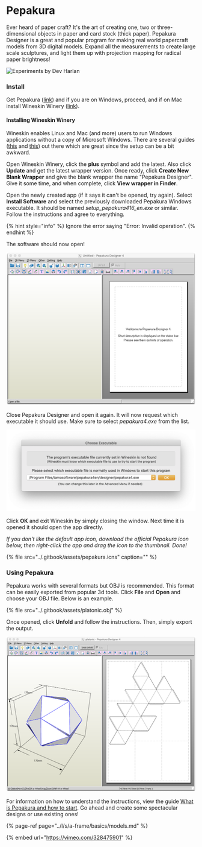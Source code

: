 # Pepakura

Ever heard of paper craft?  It's the art of creating one, two or three-dimensional objects in paper and card stock \(thick paper\). Pepakura Designer is a great and popular program for making real world papercraft models from 3D digital models. Expand all the measurements to create large scale sculptures, and light them up with projection mapping for radical paper brightness!

![Experiments by Dev Harlan](https://images.squarespace-cdn.com/content/52232c95e4b0ba9919a4b265/1381674787124-8ENL4WZ7STSTXSCHIQJA/parmenides-dev-harlan-1-576x3241.png?content-type=image%2Fpng)

### Install

Get Pepakura \([link](https://tamasoft.co.jp/pepakura-en/download/index.html)\) and if you are on Windows, proceed, and if on Mac install Wineskin Winery \([link](https://sourceforge.net/projects/wineskin/)\).

#### Installing Wineskin Winery

Wineskin enables Linux and Mac \(and more\) users to run Windows applications without a copy of Microsoft Windows. There are several guides \([this](https://www.youtube.com/watch?v=cHpqP0FET0w) and [this](https://www.maketecheasier.com/pepakura-designer-mac/)\) out there which are great since the setup can be a bit awkward.

Open Wineskin Winery, click the **plus** symbol and add the latest. Also click **Update** and get the latest wrapper version. Once ready, click **Create New Blank Wrapper** and give the blank wrapper the name "Pepakura Designer". Give it some time, and when complete, click **View wrapper in Finder**. 

Open the newly created app \(if it says it can't be opened, try again\). Select **Install Software** and select the previously downloaded Pepakura Windows executable. It should be named _setup\_pepakura416\_en.exe_ or similar. Follow the instructions and agree to everything.

{% hint style="info" %}
Ignore the error saying "Error: Invalid operation".
{% endhint %}

The software should now open!

![](../.gitbook/assets/pepakura-untitled.png)

Close Pepakura Designer and open it again. It will now request which executable it should use. Make sure to select _pepakura4.exe_ from the list.

![](../.gitbook/assets/pepakura-select.png)

Click **OK** and exit Wineskin by simply closing the window. Next time it is opened it should open the app directly.

_If you don't like the default app icon, download the official Pepakura icon below, then right-click the app and drag the icon to the thumbnail. Done!_

{% file src="../.gitbook/assets/pepakura.icns" caption="" %}

### Using Pepakura

Pepakura works with several formats but OBJ is recommended. This format can be easily exported from popular 3d tools. Click **File** and **Open** and choose your OBJ file. Below is an example.

{% file src="../.gitbook/assets/platonic.obj" %}

Once opened, click **Unfold** and follow the instructions. Then, simply export the output.

![](../.gitbook/assets/pepakura-export.png)

For information on how to understand the instructions, view the guide [What is Pepakura and how to start](https://www.instructables.com/id/What-is-Pepakura-and-how-to-start/). Go ahead and create some spectacular designs or use existing ones!

{% page-ref page="../l/s/a-frame/basics/models.md" %}

{% embed url="https://vimeo.com/328475901" %}



